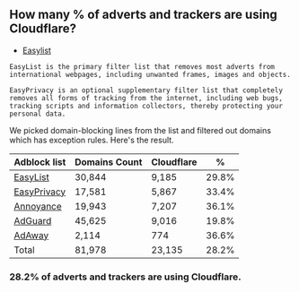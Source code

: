 ## How many % of adverts and trackers are using Cloudflare?


- [Easylist](https://web.archive.org/web/20210516110248/https://easylist.to/)
```
EasyList is the primary filter list that removes most adverts from international webpages, including unwanted frames, images and objects.

EasyPrivacy is an optional supplementary filter list that completely removes all forms of tracking from the internet, including web bugs, tracking scripts and information collectors, thereby protecting your personal data.
```


We picked domain-blocking lines from the list and filtered out domains which has exception rules.
Here's the result.


| Adblock list | Domains Count | Cloudflare | % |
| --- | --- | --- | --- |
| [EasyList](https://easylist.to/easylist/easylist.txt) | 30,844 | 9,185 | 29.8% |
| [EasyPrivacy](https://easylist.to/easylist/easyprivacy.txt) | 17,581 | 5,867 | 33.4% |
| [Annoyance](https://secure.fanboy.co.nz/fanboy-annoyance.txt) | 19,943 | 7,207 | 36.1% |
| [AdGuard](https://adguardteam.github.io/AdGuardSDNSFilter/Filters/filter.txt) | 45,625 | 9,016 | 19.8% |
| [AdAway](https://raw.githubusercontent.com/AdAway/adaway.github.io/master/hosts.txt) | 2,114 | 774 | 36.6% |
| Total | 81,978 | 23,135 | 28.2% |


### 28.2% of adverts and trackers are using Cloudflare.